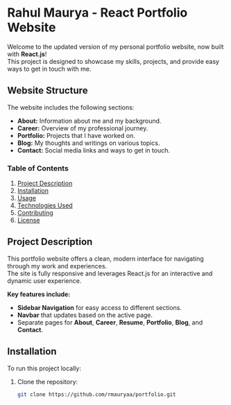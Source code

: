 # Rahul Maurya - React Portfolio Website

Welcome to the updated version of my personal portfolio website, now built with **React.js**!  
This project is designed to showcase my skills, projects, and provide easy ways to get in touch with me.

## Website Structure

The website includes the following sections:  
- **About:** Information about me and my background.  
- **Career:** Overview of my professional journey.  
- **Portfolio:** Projects that I have worked on.  
- **Blog:** My thoughts and writings on various topics.  
- **Contact:** Social media links and ways to get in touch.

### Table of Contents

1. [Project Description](#project-description)  
2. [Installation](#installation)  
3. [Usage](#usage)  
4. [Technologies Used](#technologies-used)  
5. [Contributing](#contributing)  
6. [License](#license)

## Project Description

This portfolio website offers a clean, modern interface for navigating through my work and experiences.  
The site is fully responsive and leverages React.js for an interactive and dynamic user experience.  

**Key features include:**  
- **Sidebar Navigation** for easy access to different sections.  
- **Navbar** that updates based on the active page.  
- Separate pages for **About**, **Career**, **Resume**, **Portfolio**, **Blog**, and **Contact**.

## Installation

To run this project locally:

1. Clone the repository:  
   ```bash
   git clone https://github.com/rmauryaa/portfolio.git
